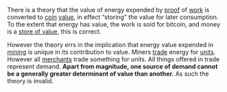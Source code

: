 There is a theory that the value of energy expended by [proof](Glossary#proof) of [work](Glossary#work) is converted to [coin](Glossary#coin) [value](Glossary#value), in effect “storing” the value for later consumption. To the extent that energy has value, the work is sold for bitcoin, and money is a [store of value](https://en.m.wikipedia.org/wiki/Store_of_value), this is correct.

However the theory errs in the implication that energy value expended in [mining](Glossary#mine) is unique in its contribution to value. Miners [trade](Glossary#trade) energy for [units](Glossary#unit). However all [merchants](Glossary#merchant) trade something for units. All things offered in trade represent demand. **Apart from magnitude, one source of demand cannot be a generally greater determinant of value than another.** As such the theory is invalid.